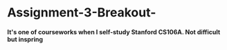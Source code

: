 # Assignment-3-Breakout-
#### It's one of courseworks when I self-study Stanford CS106A. Not difficult but inspring
